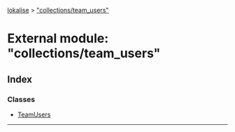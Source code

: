 [lokalise](../README.md) > ["collections/team_users"](../modules/_collections_team_users_.md)

# External module: "collections/team_users"

## Index

### Classes

* [TeamUsers](../classes/_collections_team_users_.teamusers.md)

---

